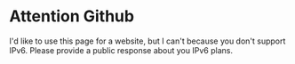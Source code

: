 # Attention Github

I'd like to use this page for a website, but I can't because you don't support IPv6. Please provide a public response about you IPv6 plans.
